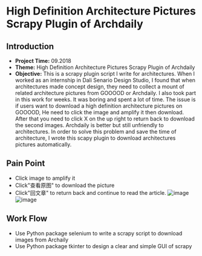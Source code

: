# High Definition Architecture Pictures Scrapy Plugin of Archdaily 
## Introduction
* **Project Time:** 09.2018
* **Theme:** High Definition Architecture Pictures Scrapy Plugin of Archdaily 
* **Objective:** This is a scrapy plugin script I write for architectures. When I worked as an internship in Dali Senario Design Studio, I found that when architectures made concept design, they need to collect a mount of related architecture pictures from GOOOOD or Archdaily. I also took part in this work for weeks. It was boring and spent a lot of time. The issue is if users want to download a high definition architecture pictures on GOOOOD, He need to click the image and amplify it then download. After that you need to click X on the up right to return back to download the second images. Archdaily is better but still unfriendly to architectures. In order to solve this problem and save the time of architecture, I wrote this scapy plugin to download architectures pictures automatically.
## Pain Point
* Click image to amplify it
* Click"查看原图" to download the picture
* Click"回文章" to return back and continue to read the article. 
![image](https://github.com/Xinrui-Fang/Archdaily-Scrapy-Plugin/blob/master/images/Good%20Image.png)
![image](https://github.com/Xinrui-Fang/Archdaily-Scrapy-Plugin/blob/master/images/Zom%20Out.png)
## Work Flow
* Use Python package selenium to write a scrapy script to download images from Archaily
* Use Python package tkinter to design a clear and simple GUI of scrapy 


